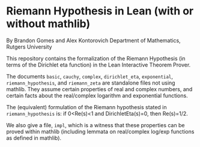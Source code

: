 # Riemann Hypothesis in Lean (with or without mathlib)

By Brandon Gomes and Alex Kontorovich
Department of Mathematics, Rutgers University

This repository contains the formalization of the Riemann Hypothesis (in terms of the Dirichlet eta function) in the Lean Interactive Theorem Prover.

The documents `basic`, `cauchy`, `complex`, `dirichlet_eta`, `exponential`, `riemann_hypothesis`, and `riemann_zeta` are standalone files not using mathlib. They assume certain properties of real and complex numbers, and certain facts about the real/complex logarithm and exponential functions.

The (equivalent) formulation of the Riemann hypothesis stated in `riemann_hypothesis` is: if 0<Re(s)<1 and DirichletEta(s)=0, then Re(s)=1/2.

We also give a file, `impl`, which is a witness that these properties can be proved within mathlib (including lemmata on real/complex log/exp functions as defined in mathlib).
